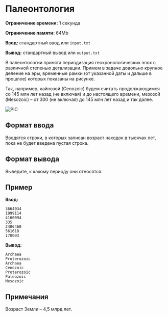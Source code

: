 # Палеонтология

**Ограничение времени:** 1 секунда

**Ограничение памяти:** 64Mb

**Ввод:** стандартный ввод или `input.txt`

**Вывод:** стандартный вывод или `output.txt`

В палеонтологии принята периодизация геохронологических эпох с различной степенью детализации. Примем в задаче довольно крупное деление на эры, временные рамки (от указанной даты и дальше в прошлое) которых показаны на рисунке.

Так, например, кайнозой (Cenozoic) будем считать продолжающимся со 145 млн лет назад (не включая) и до настоящего времени, мезозой (Mesozoic) – от 300 (не включая) до 145 млн лет назад и так далее.

![PIC](PIC)

## Формат ввода

Вводятся строки, в которых записан возраст находок в тысячах лет, пока не будет введена пустая строка.

## Формат вывода

Выведите, к какому периоду они относятся.

## Пример

**Ввод:**

```
3664034
1999114
4160094
335
2406460
561618
170003
```

**Вывод:**

```
Archaea
Proterozoic
Archaea
Cenozoic
Proterozoic
Paleozoic
Mesozoic
```

## Примечания

Возраст Земли – 4,5 млрд лет.
